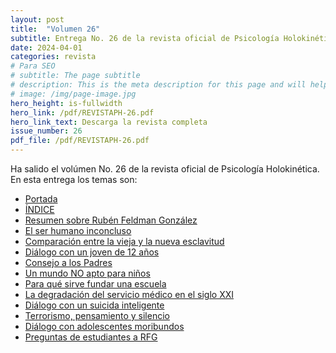 ```yaml
---
layout: post
title:  "Volumen 26"
subtitle: Entrega No. 26 de la revista oficial de Psicología Holokinética
date: 2024-04-01
categories: revista
# Para SEO
# subtitle: The page subtitle
# description: This is the meta description for this page and will help it appear in search engines
# image: /img/page-image.jpg
hero_height: is-fullwidth
hero_link: /pdf/REVISTAPH-26.pdf
hero_link_text: Descarga la revista completa
issue_number: 26
pdf_file: /pdf/REVISTAPH-26.pdf
---
```


Ha salido el volúmen No. 26 de la revista oficial de Psicología Holokinética. 
En esta entrega los temas son:


- [Portada](/pdf/REVISTAPH-26.pdf#page=1)
- [ÍNDICE](/pdf/REVISTAPH-26.pdf#page=3)
- [Resumen sobre Rubén Feldman González](/pdf/REVISTAPH-26.pdf#page=5)
- [El ser humano inconcluso](/pdf/REVISTAPH-26.pdf#page=7)
- [Comparación entre la vieja y la nueva esclavitud](/pdf/REVISTAPH-26.pdf#page=8)
- [Diálogo con un joven de 12 años](/pdf/REVISTAPH-26.pdf#page=10)
- [Consejo a los Padres](/pdf/REVISTAPH-26.pdf#page=15)
- [Un mundo NO apto para niños](/pdf/REVISTAPH-26.pdf#page=16)
- [Para qué sirve fundar una escuela](/pdf/REVISTAPH-26.pdf#page=18)
- [La degradación del servicio médico en el siglo XXI](/pdf/REVISTAPH-26.pdf#page=19)
- [Diálogo con un suicida inteligente](/pdf/REVISTAPH-26.pdf#page=23)
- [Terrorismo, pensamiento y silencio](/pdf/REVISTAPH-26.pdf#page=30)
- [Diálogo con adolescentes moribundos](/pdf/REVISTAPH-26.pdf#page=36)
- [Preguntas de estudiantes a RFG](/pdf/REVISTAPH-26.pdf#page=42)
